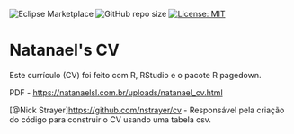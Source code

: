 ![Eclipse Marketplace](https://img.shields.io/eclipse-marketplace/last-update/cv) ![GitHub repo size](https://img.shields.io/github/repo-size/Natanaelsl/cv) [![License: MIT](https://img.shields.io/badge/License-MIT-yellow.svg)](https://opensource.org/licenses/MIT)

# Natanael's CV

Este currículo (CV) foi feito com R, RStudio e o pacote R pagedown.

PDF - https://natanaelsl.com.br/uploads/natanael_cv.html

[@Nick Strayer]<https://github.com/nstrayer/cv> - Responsável pela criação do código para construir o CV usando uma tabela csv.
